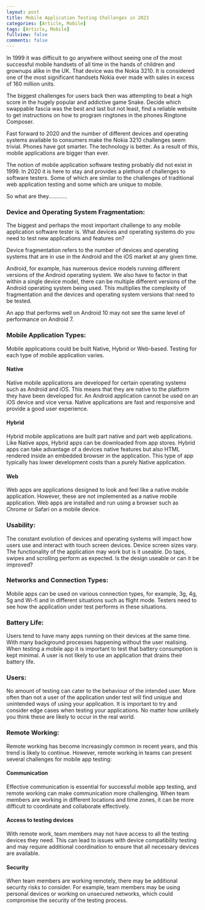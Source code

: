 ```yaml
---
layout: post
title: Mobile Application Testing Challenges in 2023
categories: [Article, Mobile]
tags: [Article, Mobile]
fullview: false
comments: false
---
```


In 1999 it was difficult to go anywhere without seeing one of the most successful mobile handsets of all time in the hands of children and grownups alike in the UK. That device was the Nokia 3210. It is considered one of the most significant handsets Nokia ever made with sales in excess of 160 million units.

The biggest challenges for users back then was attempting to beat a high score in the hugely popular and addictive game Snake. Decide which swappable fascia was the best and last but not least, find a reliable website to get instructions on how to program ringtones in the phones Ringtone Composer.

Fast forward to 2020 and the number of different devices and operating systems available to consumers make the Nokia 3210 challenges seem trivial. Phones have got smarter. The technology is better. As a result of this, mobile applications are bigger than ever.

The notion of mobile application software testing probably did not exist in 1999. In 2020 it is here to stay and provides a plethora of challenges to software testers. Some of which are similar to the challenges of traditional web application testing and some which are unique to mobile.

So what are they............

<H3>Device and Operating System Fragmentation:</H3>

The biggest and perhaps the most important challenge to any mobile application software tester is. What devices and operating systems do you need to test new applications and features on?

Device fragmentation refers to the number of devices and operating systems that are in use in the Android and the iOS market at any given time.

Android, for example, has numerous device models running different versions of the Android operating system. We also have to factor in that within a single device model, there can be multiple different versions of the Android operating system being used. This multiplies the complexity of fragmentation and the devices and operating system versions that need to be tested.

An app that performs well on Android 10 may not see the same level of performance on Android 7.

<h3>Mobile Application Types:</h3>

Mobile applications could be built Native, Hybrid or Web-based. Testing for each type of mobile application varies.

<h4>Native</h4>

Native mobile applications are developed for certain operating systems such as Android and iOS. This means that they are native to the platform they have been developed for. An Android application cannot be used on an iOS device and vice versa. Native applications are fast and responsive and provide a good user experience.

<h4>Hybrid</h4>

Hybrid mobile applications are built part native and part web applications. Like Native apps, Hybrid apps can be downloaded from app stores. Hybrid apps can take advantage of a devices native features but also HTML rendered inside an embedded browser in the application. This type of app typically has lower development costs than a purely Native application. 

<h4>Web</h4>

Web apps are applications designed to look and feel like a native mobile application. However, these are not implemented as a native mobile application. Web apps are installed and run using a browser such as Chrome or Safari on a mobile device. 

<h3>Usability:</h3>

The constant evolution of devices and operating systems will impact how users use and interact with touch screen devices. Device screen sizes vary. The functionality of the application may work but is it useable. Do taps, swipes and scrolling perform as expected. Is the design useable or can it be improved?

<h3>Networks and Connection Types:</h3>

Mobile apps can be used on various connection types, for example, 3g, 4g, 5g and Wi-fi and in different situations such as flight mode. Testers need to see how the application under test performs in these situations. 

<h3>Battery Life:</h3>

Users tend to have many apps running on their devices at the same time. With many background processes happening without the user realising. When testing a mobile app it is important to test that battery consumption is kept minimal. A user is not likely to use an application that drains their battery life.

<h3>Users:</h3>

No amount of testing can cater to the behaviour of the intended user. More often than not a user of the application under test will find unique and unintended ways of using your application. It is important to try and consider edge cases when testing your applications. No matter how unlikely you think these are likely to occur in the real world.

<h3>Remote Working:</h3>

Remote working has become increasingly common in recent years, and this trend is likely to continue. However, remote working in teams can present several challenges for mobile app testing:

<h4>Communication</h4>

Effective communication is essential for successful mobile app testing, and remote working can make communication more challenging. When team members are working in different locations and time zones, it can be more difficult to coordinate and collaborate effectively.

<h4>Access to testing devices</h4>

With remote work, team members may not have access to all the testing devices they need. This can lead to issues with device compatibility testing and may require additional coordination to ensure that all necessary devices are available.

<h4>Security</h4>

When team members are working remotely, there may be additional security risks to consider. For example, team members may be using personal devices or working on unsecured networks, which could compromise the security of the testing process.


